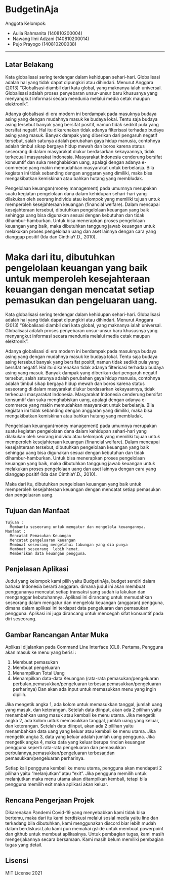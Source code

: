 # BudgetinAja

Anggota Kelompok:
* Aulia Rahmanita (140810200004)
* Nawang Ilmi Adzani (140810200014)
* Pujo Prayogo (140810200038)
---
## Latar Belakang
Kata globalisasi sering terdengar dalam kehidupan sehari-hari. Globalisasi
adalah hal yang tidak dapat dipungkiri atau dihindari. Menurut Anggara (2013)
“Globalisasi diambil dari kata global, yang maknanya ialah universal. Globalisasi
adalah proses penyebaran unsur-unsur baru khususnya yang menyangkut
informasi secara mendunia melalui media cetak maupun elektronik”.

Adanya globalisasi di era modern ini berdampak pada masuknya budaya asing yang dengan mudahnya masuk ke budaya lokal. Tentu saja budaya asing tersebut banyak yang bersifat positif, namun tidak sedikit pula yang bersifat negatif. Hal itu dikarenakan tidak adanya filterisasi terhadap budaya asing yang masuk. Banyak dampak yang diberikan dari pengaruh negatif tersebut, salah satunya adalah perubahan gaya hidup manusia, contohnya adalah timbul sikap bergaya hidup mewah dan boros karena status seseorang di dalam masyarakat diukur berdasarkan kekayaannya, tidak terkecuali masyarakat Indonesia. Masyarakat Indonesia cenderung bersifat konsumtif dan suka menghabiskan uang, apalagi dengan adanya e-commerce yang makin memudahkan masyarakat untuk berbelanja. Bila kegiatan ini tidak sebanding dengan anggaran yang dimiliki, maka bisa mengakibatkan kemiskinan atau bahkan hutang yang membludak.

Pengelolaan keuangan(money management) pada umumnya
merupakan suatu kegiatan pengelolaan dana dalam kehidupan sehari-hari yang
dilakukan oleh seorang individu atau kelompok yang memiliki tujuan untuk
memperoleh kesejahteraan keuangan (financial welfare). Dalam mencapai
kesejahteraan tersebut, dibutuhkan pengelolaan keuangan yang baik sehingga
uang bisa digunakan sesuai dengan kebutuhan dan tidak dihambur-hamburkan.
Untuk bisa menerapkan proses pengelolaan keuangan yang baik, maka dibutuhkan
tanggung jawab keuangan untuk melakukan proses pengelolaan uang dan aset
lainnya dengan cara yang dianggap positif (Ida dan CinthiaY.D., 2010).


Maka dari itu, dibutuhkan pengelolaan keuangan yang baik untuk memperoleh kesejahteraan keuangan dengan mencatat setiap pemasukan dan pengeluaran uang.
=======
Kata globalisasi sering terdengar dalam kehidupan sehari-hari. Globalisasi adalah hal yang tidak dapat dipungkiri atau dihindari. Menurut Anggara (2013)
“Globalisasi diambil dari kata global, yang maknanya ialah universal. Globalisasi adalah proses penyebaran unsur-unsur baru khususnya yang menyangkut
informasi secara mendunia melalui media cetak maupun elektronik”.

Adanya globalisasi di era modern ini berdampak pada masuknya budaya asing yang dengan mudahnya masuk ke budaya lokal. Tentu saja budaya asing tersebut banyak yang bersifat positif, namun tidak sedikit pula yang bersifat negatif. Hal itu dikarenakan tidak adanya filterisasi terhadap budaya asing yang masuk. Banyak dampak yang diberikan dari pengaruh negatif tersebut, salah satunya adalah perubahan gaya hidup manusia, contohnya adalah timbul sikap bergaya hidup mewah dan boros karena status seseorang di dalam masyarakat diukur berdasarkan kekayaannya, tidak terkecuali masyarakat Indonesia. Masyarakat Indonesia cenderung bersifat konsumtif dan suka menghabiskan uang, apalagi dengan adanya e-commerce yang makin memudahkan masyarakat untuk berbelanja. Bila kegiatan ini tidak sebanding dengan anggaran yang dimiliki, maka bisa mengakibatkan kemiskinan atau bahkan hutang yang membludak.

Pengelolaan keuangan(money management) pada umumnya merupakan suatu kegiatan pengelolaan dana dalam kehidupan sehari-hari yang dilakukan oleh seorang individu atau kelompok yang memiliki tujuan untuk memperoleh kesejahteraan keuangan (financial welfare). Dalam mencapai kesejahteraan tersebut, dibutuhkan pengelolaan keuangan yang baik sehingga uang bisa digunakan sesuai dengan kebutuhan dan tidak dihambur-hamburkan. Untuk bisa menerapkan proses pengelolaan keuangan yang baik, maka dibutuhkan
tanggung jawab keuangan untuk melakukan proses pengelolaan uang dan aset lainnya dengan cara yang dianggap positif (Ida dan CinthiaY.D., 2010).


Maka dari itu, dibutuhkan pengelolaan keuangan yang baik untuk memperoleh kesejahteraan keuangan dengan mencatat setiap pemasukan dan pengeluaran uang.

## Tujuan dan Manfaat
    Tujuan : 
      Membantu seseorang untuk mengatur dan mengelola keuangannya.
    Manfaat :
      Mencatat Pemasukan Keuangan
      Mencatat pengeluaran keuangan
      Membuat seseorang mengetahui tabungan yang dia punya 
      Membuat seseorang  lebih hemat.
      Memberikan data keuangan pengguna.


## Penjelasan Aplikasi
Judul yang kelompok kami pilih yaitu BudgetinAja, budget sendiri dalam bahasa Indonesia berarti anggaran. dimana judul ini akan membuat penggunanya mencatat setiap transaksi yang sudah ia lakukan dan menganggar kebutuhannya. 
Aplikasi ini dirancang untuk memudahkan seseorang dalam mengatur dan mengelola keuangan (anggaran) pengguna, dimana dalam aplikasi ini terdapat data pengeluaran dan pemasukan pengguna. Aplikasi ini juga dirancang untuk mencegah sifat konsumtif pada diri seseorang.



## Gambar Rancangan Antar Muka
Aplikasi dijalankan pada Command Line Interface (CLI).
Pertama, Pengguna akan masuk ke menu yang berisi :
1. Membuat pemasukan
2. Membuat pengeluaran
3. Menampilkan Total Uang
4. Menampilkan data-data Keuangan (rata-rata pemasukan/pengeluaran perbulan,pemasukkan/pengeluaran terbesar,pemasukkan/pengeluaran perharinya)
Dan akan ada input untuk memasukkan menu yang ingin dipilih.

Jika mengetik angka 1, ada kolom untuk memasukkan tanggal, jumlah uang yang masuk, dan keterangan. Setelah data diinput, akan ada 2 pilihan yaitu menambahkan uang masuk atau kembali ke menu utama.
Jika mengetik angka 2, ada kolom untuk memasukkan tanggal, jumlah uang yang keluar, dan keterangan. Setelah data diinput, akan ada 2 pilihan yaitu menambahkan data uang yang keluar atau kembali ke menu utama.
Jika mengetik angka 3, data yang keluar adalah jumlah uang pengguna.
Jika mengetik angka 4, maka data yang keluar berupa rincian keuangan pengguna seperti rata-rata pengeluaran dan pemasukkan perbulannya,pemasukkan/pengeluaran terbesar,dan pemasukkan/pengeluaran perharinya. 

Setiap kali pengguna kembali ke menu utama, pengguna akan mendapati 2 pilihan yaitu “melanjutkan“ atau “exit”. Jika pengguna memilih untuk melanjutkan maka menu utama akan ditampilkan kembali, tetapi bila pengguna memilih exit maka aplikasi akan keluar.

## Rencana Pengerjaan Projek
Dikarenakan Pandemi Covid-19 yang menyebabkan kami tidak bisa bertemu, maka dari itu kami berdiskusi melalui sosial media yaitu line dan terkadang bila dibutuhkan, kami menggunakan discord biar lebih mudah dalam berdiskusi.Lalu kami pun memakai gslide untuk membuat powerpoint dan github untuk membuat aplikasinya.
Untuk pembagian tugas, kami masih mengerjakannya secara bersamaan. Kami masih belum memiliki pembagian tugas yang detail.



## Lisensi

MIT License 2021
